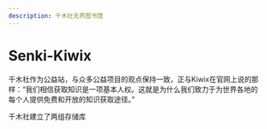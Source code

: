 ```yaml
---
description: 千木社无界图书馆
---
```


# Senki-Kiwix

千木社作为公益站，与众多公益项目的观点保持一致，正与Kiwix在官网上说的那样：“我们相信获取知识是一项基本人权。这就是为什么我们致力于为世界各地的每个人提供免费和开放的知识获取途径。”



千木社建立了两组存储库
